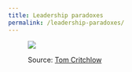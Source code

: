 ```yaml
---
title: Leadership paradoxes
permalink: /leadership-paradoxes/
---
```


<figure>

![](https://testwhere.wordpress.com/wp-content/uploads/2023/11/image-7.png?w=1024)

<figcaption>

Source: [Tom Critchlow](https://www.linkedin.com/posts/tomcritchlow_leadership-is-full-of-paradoxes-the-best-activity-7118769713236602880-_ES-/)

</figcaption>

</figure>
